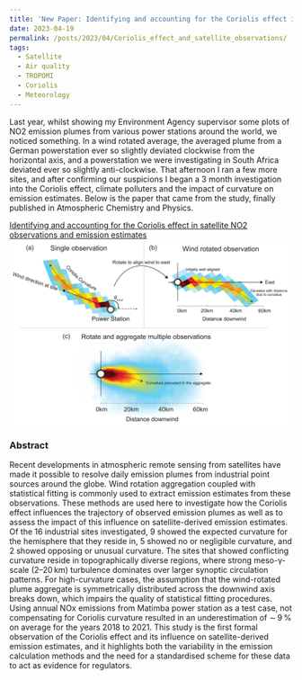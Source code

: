 ```yaml
---
title: 'New Paper: Identifying and accounting for the Coriolis effect in satellite NO2 observations and emission estimates'
date: 2023-04-19
permalink: /posts/2023/04/Coriolis_effect_and_satellite_observations/
tags:
  - Satellite
  - Air quality
  - TROPOMI
  - Coriolis
  - Meteorology
---
```


Last year, whilst showing my Environment Agency supervisor some plots of NO2 emission plumes from various power stations around the world, we noticed something. In a wind rotated average, the averaged plume from a German powerstation ever so slightly deviated clockwise from the horizontal axis, and a powerstation we were investigating in South Africa deviated ever so slightly anti-clockwise. That afternoon I ran a few more sites, and after confirming our suspicions I began a 3 month investigation into the Coriolis effect, climate polluters and the impact of curvature on emission estimates. Below is the paper that came from the study, finally published in Atmospheric Chemistry and Physics. 


[Identifying and accounting for the Coriolis effect in satellite NO2 observations and emission estimates](https://acp.copernicus.org/articles/23/4577/2023/acp-23-4577-2023.html)
![Graphical Abstract](/images/f02.png)
### Abstract
Recent developments in atmospheric remote sensing from satellites have made it possible to resolve daily emission plumes from industrial point sources around the globe. Wind rotation aggregation coupled with statistical fitting is commonly used to extract emission estimates from these observations. These methods are used here to investigate how the Coriolis effect influences the trajectory of observed emission plumes as well as to assess the impact of this influence on satellite-derived emission estimates. Of the 16 industrial sites investigated, 9 showed the expected curvature for the hemisphere that they reside in, 5 showed no or negligible curvature, and 2 showed opposing or unusual curvature. The sites that showed conflicting curvature reside in topographically diverse regions, where strong meso-γ-scale (2–20 km) turbulence dominates over larger synoptic circulation patterns. For high-curvature cases, the assumption that the wind-rotated plume aggregate is symmetrically distributed across the downwind axis breaks down, which impairs the quality of statistical fitting procedures. Using annual NOx emissions from Matimba power station as a test case, not compensating for Coriolis curvature resulted in an underestimation of ∼ 9 % on average for the years 2018 to 2021. This study is the first formal observation of the Coriolis effect and its influence on satellite-derived emission estimates, and it highlights both the variability in the emission calculation methods and the need for a standardised scheme for these data to act as evidence for regulators.
